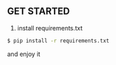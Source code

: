 ## GET STARTED
1. install requirements.txt
```bash
$ pip install -r requirements.txt
```
and enjoy it
